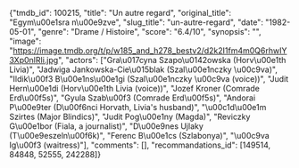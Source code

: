 {"tmdb_id": 100215, "title": "Un autre regard", "original_title": "Egym\u00e1sra n\u00e9zve", "slug_title": "un-autre-regard", "date": "1982-05-01", "genre": "Drame / Histoire", "score": "6.4/10", "synopsis": "", "image": "https://image.tmdb.org/t/p/w185_and_h278_bestv2/d2k2I1fm4m0Q6rhwIY3Xp0nlRli.jpg", "actors": ["Gra\u017cyna Szapo\u0142owska (Horv\u00e1th Livia)", "Jadwiga Jankowska-Cie\u015blak (Szal\u00e1nczky \u00c9va)", "Ildik\u00f3 B\u00e1ns\u00e1gi (Szal\u00e1nczky \u00c9va (voice))", "Judit Hern\u00e1di (Horv\u00e1th Livia (voice))", "Jozef Kroner (Comrade Erd\u00f5s)", "Gyula Szab\u00f3 (Comrade Erd\u00f5s)", "Andorai P\u00e9ter (D\u00f6nci Horvath, Livia's husband)", "\u00c1d\u00e1m Szirtes (Major Blindics)", "Judit Pog\u00e1ny (Magda)", "Reviczky G\u00e1bor (Fiala, a journalist)", "D\u00e9nes Ujlaky (T\u00e9eszeln\u00f6k)", "Ferenc B\u00e1cs (Szlabonya)", "\u00c9va Ig\u00f3 (waitress)"], "comments": [], "recommandations_id": [149514, 84848, 52555, 242288]}